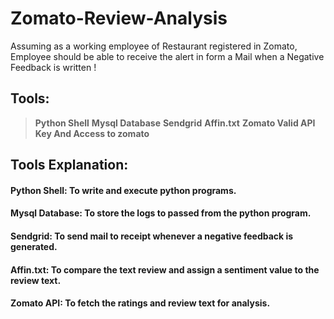 # Zomato-Review-Analysis
Assuming as a working employee of Restaurant registered in Zomato, Employee should be able to receive the alert in form a Mail when a Negative Feedback is written !

## Tools:
  > **Python Shell**
  > **Mysql Database**
  > **Sendgrid**
  > **Affin.txt**
  > **Zomato Valid API Key And Access to zomato**
  
## Tools Explanation:
  
  #### **Python Shell:** To write and execute python programs.
  #### **Mysql Database:** To store the logs to passed from the python program.
  #### **Sendgrid:** To send mail to receipt whenever a negative feedback is generated.
  #### **Affin.txt:** To compare the text review and assign a sentiment value to the review text.
  #### **Zomato API:** To fetch the ratings and review text for analysis.
